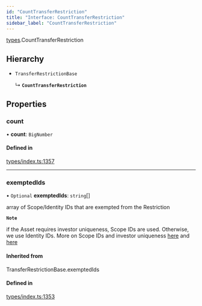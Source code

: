 ```yaml
---
id: "CountTransferRestriction"
title: "Interface: CountTransferRestriction"
sidebar_label: "CountTransferRestriction"
---
```


[types](../../../modules/Types/Types.md).CountTransferRestriction

## Hierarchy

- `TransferRestrictionBase`

  ↳ **`CountTransferRestriction`**

## Properties

### count

• **count**: `BigNumber`

#### Defined in

[types/index.ts:1357](https://github.com/PolymeshAssociation/polymesh-sdk/blob/2c78f6c34/src/types/index.ts#L1357)

___

### exemptedIds

• `Optional` **exemptedIds**: `string`[]

array of Scope/Identity IDs that are exempted from the Restriction

**`Note`**

if the Asset requires investor uniqueness, Scope IDs are used. Otherwise, we use Identity IDs. More on Scope IDs and investor uniqueness
  [here](https://developers.polymesh.network/introduction/identity#polymesh-unique-identity-system-puis) and
  [here](https://developers.polymesh.network/polymesh-docs/primitives/confidential-identity)

#### Inherited from

TransferRestrictionBase.exemptedIds

#### Defined in

[types/index.ts:1353](https://github.com/PolymeshAssociation/polymesh-sdk/blob/2c78f6c34/src/types/index.ts#L1353)
